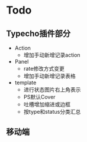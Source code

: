 # Todo

## Typecho插件部分
+ Action
	- 增加手动新增记录action
+ Panel
	- rate修改方式变更
	- 增加手动新增记录表格
+ template
	- 进行状态图片右上角表示
	- PS默认Cover
	- 吐槽增加缩进或边框
	- 按type和status分类汇总

## 移动端
